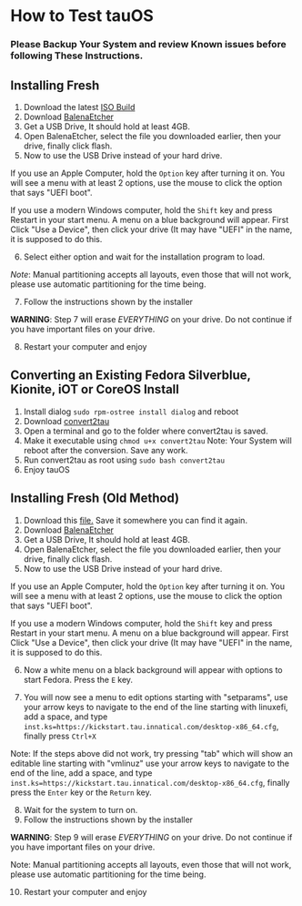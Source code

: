 # How to Test tauOS

### Please Backup Your System and review Known issues before following These Instructions.
## Installing Fresh
1. Download the latest [ISO Build](https://sourceview.innatical.com/tauos/isos/-/releases)
2. Download [BalenaEtcher](https://www.balena.io/etcher/)
3. Get a USB Drive, It should hold at least 4GB.
4. Open BalenaEtcher, select the file you downloaded earlier, then your drive, finally click flash.
5. Now to use the USB Drive instead of your hard drive.

If you use an Apple Computer, hold the `Option` key after turning it on. You will see a menu with at least 2 options, use the mouse to click the option that says "UEFI boot".

  If you use a modern Windows computer, hold the `Shift` key and press Restart in your start menu. A menu on a blue background will appear. First Click "Use a Device", then click your drive (It may have "UEFI" in the name, it is supposed to do this.

6. Select either option and wait for the installation program to load.

*Note*: Manual partitioning accepts all layouts, even those that will not work, please use automatic partitioning for the time being.

7. Follow the instructions shown by the installer

**WARNING**: Step 7 will erase *EVERYTHING* on your drive. Do not continue if you have important files on your drive.

8. Restart your computer and enjoy


## Converting an Existing Fedora Silverblue, Kionite, iOT or CoreOS Install
1. Install dialog `sudo rpm-ostree install dialog` and reboot
2. Download [convert2tau](https://sourceview.innatical.com/tauos/beta/-/blob/main/convert2tau)
3. Open a terminal and go to the folder where convert2tau is saved.
4. Make it executable using `chmod u+x convert2tau`
Note: Your System will reboot after the conversion. Save any work.
5. Run convert2tau as root using `sudo bash convert2tau`
6. Enjoy tauOS



## Installing Fresh (Old Method)
1. Download this [file.](https://download.fedoraproject.org/pub/fedora/linux/releases/35/Server/x86_64/iso/Fedora-Server-netinst-x86_64-35-1.2.iso) Save it somewhere you can find it again.
2. Download [BalenaEtcher](https://www.balena.io/etcher/)
3. Get a USB Drive, It should hold at least 4GB.
4. Open BalenaEtcher, select the file you downloaded earlier, then your drive, finally click flash.
5. Now to use the USB Drive instead of your hard drive.

If you use an Apple Computer, hold the `Option` key after turning it on. You will see a menu with at least 2 options, use the mouse to click the option that says "UEFI boot".

  If you use a modern Windows computer, hold the `Shift` key and press Restart in your start menu. A menu on a blue background will appear. First Click "Use a Device", then click your drive (It may have "UEFI" in the name, it is supposed to do this.

6. Now a white menu on a black background will appear with options to start Fedora. Press the `E` key.

7. You will now see a menu to edit options starting with "setparams", use your arrow keys to navigate to the end of the line starting with linuxefi, add a space, and type `inst.ks=https://kickstart.tau.innatical.com/desktop-x86_64.cfg`, finally press `Ctrl+X`

 Note: If the steps above did not work, try pressing "tab" which will show an editable line starting with "vmlinuz" use your arrow keys to navigate to the end of the line, add a space, and type `inst.ks=https://kickstart.tau.innatical.com/desktop-x86_64.cfg`, finally press the `Enter` key or the `Return` key.

8. Wait for the system to turn on.
9. Follow the instructions shown by the installer

**WARNING**: Step 9 will erase *EVERYTHING* on your drive. Do not continue if you have important files on your drive.

Note: Manual partitioning accepts all layouts, even those that will not work, please use automatic partitioning for the time being.

10. Restart your computer and enjoy